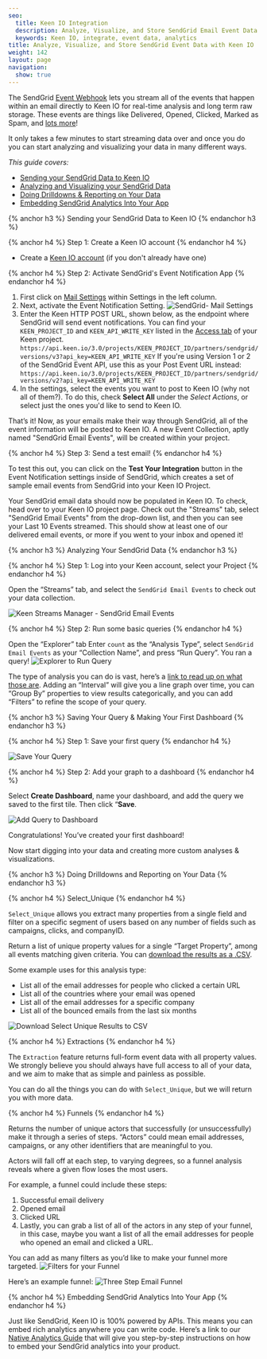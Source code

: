 ```yaml
---
seo:
  title: Keen IO Integration
  description: Analyze, Visualize, and Store SendGrid Email Event Data
  keywords: Keen IO, integrate, event data, analytics
title: Analyze, Visualize, and Store SendGrid Event Data with Keen IO
weight: 142
layout: page
navigation:
  show: true
---
```

The SendGrid [Event Webhook](https://sendgrid.com/docs/API_Reference/Webhooks/event.html) lets you stream all of the events that happen within an email directly to Keen IO for real-time analysis and long term raw storage. These events are things like Delivered, Opened, Clicked, Marked as Spam, and [lots more](https://sendgrid.com/docs/API_Reference/Webhooks/event.html)!

It only takes a few minutes to start streaming data over and once you do you can start analyzing and visualizing your data in many different ways.

*This guide covers:*

- [Sending your SendGrid Data to Keen IO](#-sending-your-sendgrid-data-to-keen-io)
- [Analyzing and Visualizing your SendGrid Data](#-analyzing-your-sendgrid-data)
- [Doing Drilldowns & Reporting on Your Data](#-doing-drilldowns-and-reporting-on-your-data)
- [Embedding SendGrid Analytics Into Your App](#-embedding-sendgrid-analytics-into-your-app)

{% anchor h3 %}
Sending your SendGrid Data to Keen IO
{% endanchor h3 %}

{% anchor h4 %}
Step 1: Create a Keen IO account
{% endanchor h4 %}

* Create a <a href="https://keen.io/signup">Keen IO account</a> (if you don't already have one)

{% anchor h4 %}
Step 2: Activate SendGrid's Event Notification App
{% endanchor h4 %}

1. First click on [Mail Settings](http://app.sendgrid.com/settings/mail_settings) within Settings in the left column. 
2. Next, activate the Event Notification Setting.
![SendGrid- Mail Settings]({{root_url}}/images/keen/sendgrid_mailsettings_eventnotification.png)
3. Enter the Keen HTTP POST URL, shown below, as the endpoint where SendGrid will send event notifications. You can find your `KEEN_PROJECT_ID` and `KEEN_API_WRITE_KEY` listed in the [Access tab](https://keen.io/projects) of your Keen project.
    ```https://api.keen.io/3.0/projects/KEEN_PROJECT_ID/partners/sendgrid/versions/v3?api_key=KEEN_API_WRITE_KEY```
    If you're using Version 1 or 2 of the SendGrid Event API, use this as your Post Event URL instead:
    ```https://api.keen.io/3.0/projects/KEEN_PROJECT_ID/partners/sendgrid/versions/v2?api_key=KEEN_API_WRITE_KEY```
4. In the settings, select the events you want to post to Keen IO (why not all of them?). To do this, check **Select All** under the *Select Actions*, or select just the ones you'd like to send to Keen IO.

That’s it! Now, as your emails make their way through SendGrid, all of the event information will be posted to Keen IO. A new Event Collection, aptly named "SendGrid Email Events", will be created within your project.


{% anchor h4 %}
Step 3: Send a test email!
{% endanchor h4 %}

To test this out, you can click on the **Test Your Integration** button in the Event Notification settings inside of SendGrid, which creates a set of sample email events from SendGrid into your Keen IO Project.

Your SendGrid email data should now be populated in Keen IO. To check, head over to your Keen IO project page. Check out the "Streams" tab, select "SendGrid Email Events" from the drop-down list, and then you can see your Last 10 Events streamed. This should show at least one of our delivered email events, or more if you went to your inbox and opened it!

{% anchor h3 %}
Analyzing Your SendGrid Data
{% endanchor h3 %}

{% anchor h4 %}
Step 1: Log into your Keen account, select your Project
{% endanchor h4 %}

Open the “Streams” tab, and select the `SendGrid Email Events` to check out your data collection.

![Keen Streams Manager - SendGrid Email Events]({{root_url}}/images/keen/sendgrid_stream.png)

{% anchor h4 %}
Step 2: Run some basic queries
{% endanchor h4 %}

Open the “Explorer” tab
Enter `count` as the “Analysis Type”, select `SendGrid Email Events` as your “Collection Name”, and press “Run Query”. You ran a query!
![Explorer to Run Query]({{root_url}}/images/keen/basic_count.png)

The type of analysis you can do is vast, here’s a [link to read up on what those are](https://keen.io/docs/compute/). Adding an “Interval” will give you a line graph over time, you can “Group By” properties to view results categorically, and you can add “Filters” to refine the scope of your query.


{% anchor h3 %}
Saving Your Query & Making Your First Dashboard
{% endanchor h3 %}

{% anchor h4 %}
Step 1: Save your first query
{% endanchor h4 %}

![Save Your Query]({{root_url}}/images/keen/save_query.png)

{% anchor h4 %}
Step 2:  Add your graph to a dashboard
{% endanchor h4 %}

Select **Create Dashboard**, name your dashboard, and add the query we saved to the first tile. Then click “**Save**.

![Add Query to Dashboard]({{root_url}}/images/keen/create_dashboard.png)


Congratulations! You’ve created your first dashboard!

Now start digging into your data and creating more custom analyses & visualizations.

{% anchor h3 %}
Doing Drilldowns and Reporting on Your Data
{% endanchor h3 %}

{% anchor h4 %}
Select_Unique
{% endanchor h4 %}

`Select_Unique` allows you extract many properties from a single field and filter on a specific segment of users based on any number of fields such as campaigns, clicks, and companyID.

Return a list of unique property values for a single “Target Property”, among all events matching given criteria. You can [download the results as a .CSV](https://intercom.help/keen/explorer-ui-how-to-guides/how-do-i-download-keen-io-data-to-csv).

Some example uses for this analysis type:

- List all of the email addresses for people who clicked a certain URL
- List all of the countries where your email was opened
- List all of the email addresses for a specific company
- List all of the bounced emails from the last six months

![Download Select Unique Results to CSV]({{root_url}}/images/keen/download_select_unique.png)


{% anchor h4 %}
Extractions
{% endanchor h4 %}

The `Extraction` feature returns full-form event data with all property values. We strongly believe you should always have full access to all of your data, and we aim to make that as simple and painless as possible.

You can do all the things you can do with `Select_Unique`, but we will return you with more data.

{% anchor h4 %}
Funnels
{% endanchor h4 %}

Returns the number of unique actors that successfully (or unsuccessfully) make it through a series of steps. “Actors” could mean email addresses, campaigns, or any other identifiers that are meaningful to you.

Actors will fall off at each step, to varying degrees, so a funnel analysis reveals where a given flow loses the most users.

For example, a funnel could include these steps:

1. Successful email delivery
2. Opened email
3. Clicked URL
4. Lastly, you can grab a list of all of the actors in any step of your funnel, in this case, maybe you want a list of all the email addresses for people who opened an email and clicked a URL.

You can add as many filters as you’d like to make your funnel more targeted.
![Filters for your Funnel]({{root_url}}/images/keen/funnel_filters.png)

Here’s an example funnel:
![Three Step Email Funnel]({{root_url}}/images/keen/funnel.png)


{% anchor h4 %}
Embedding SendGrid Analytics Into Your App
{% endanchor h4 %}

Just like SendGrid, Keen IO is 100% powered by APIs. This means you can embed rich analytics anywhere you can write code. Here’s a link to our [Native Analytics Guide](https://keen.io/guides/native-analytics/) that will give you step-by-step instructions on how to embed your SendGrid analytics into your product.
